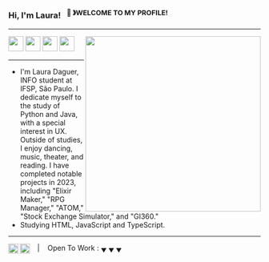 ### Hi, I'm Laura! &nbsp;&nbsp;<sup>👾 &#12299;WELCOME TO MY PROFILE! </sup>
----
<img align="right" width="350" src="https://spotify-recently-played-readme.vercel.app/api?user=q202k7a6mmn1003l7hpzxhpmb&count=5">

<div>
<img height="30" src="https://img.shields.io/badge/-Python-000?&logo=Python">
<img height="30" src="https://img.shields.io/badge/-Java-000?&logo=Java&logoColor=007396">
<img height="30" src="https://img.shields.io/badge/-C-000?&logo=C">
<img height="30" src="https://img.shields.io/badge/-SQL-000?&logo=MySQL">
</div>

----

 * I'm Laura Daguer, INFO student at IFSP, São Paulo. I dedicate myself to the study of Python and Java, with a special interest in UX. Outside of studies, I enjoy dancing, music, theater, and reading. I have completed notable projects in 2023, including "Elixir Maker," "RPG Manager," "ATOM," "Stock Exchange Simulator," and "GI360."
 * Studying HTML, JavaScript and TypeScript.

----


<a href="https://www.instagram.com/arudaguer/">
  <img align="left" alt="laura's Instagram" width="20px" src="https://simpleicons.now.sh/instagram/495f7e" />
</a>
<a href="https://www.linkedin.com/in/laura-daguer-024730292/">
  <img align="left" alt="laura's LinkedIn" width="20px" src="https://simpleicons.now.sh/linkedin/495f7e" />
</a>

&nbsp;&nbsp;&nbsp;|&nbsp;&nbsp;&nbsp; Open To Work : <sub>&#9660; &#9660; &#9660;</sub>













